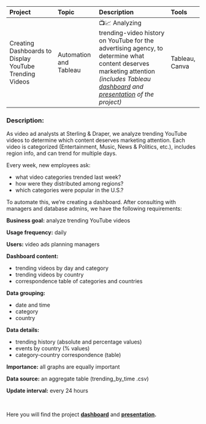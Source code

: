 |Project|Topic|Description|Tools|
|:----------|:--------|:------------------------------------------------------------|:-------------|
|Creating Dashboards to Display YouTube Trending Videos|Automation and Tableau|📺📈 Analyzing trending-video history on YouTube for the advertising agency, to determine what content deserves marketing attention *(includes Tableau [dashboard](https://public.tableau.com/app/profile/sasha.fridman/viz/TrendingVideos_17052410546960/Dashboard?publish=yes) and [presentation](https://github.com/Sasha-Fridman/TripleTen-ex.-Practicum-Bootcamp-Projects/blob/main/9.%20Creating%20Dashboards%20to%20Display%20YouTube%20Trending%20Videos/Trending%20Video%20Presentation%20by%20Sasha%20Fridman.pdf) of the project)*|Tableau, Canva|

### Description:

As video ad analysts at Sterling & Draper, we analyze trending YouTube videos to determine which content deserves marketing attention. Each video is categorized (Entertainment, Music, News & Politics, etc.), includes region info, and can trend for multiple days.

Every week, new employees ask:
- what video categories trended last week?
- how were they distributed among regions?
- which categories were popular in the U.S.?

To automate this, we’re creating a dashboard. After consulting with managers and database admins, we have the following requirements:

**Business goal:** analyze trending YouTube videos

**Usage frequency:** daily

**Users:** video ads planning managers

**Dashboard content:**
- trending videos by day and category
- trending videos by country
- correspondence table of categories and countries

**Data grouping:**
- date and time
- category
- country

**Data details:**
- trending history (absolute and percentage values)
- events by country (% values)
- category-country correspondence (table)

**Importance:** all graphs are equally important

**Data source:** an aggregate table (trending_by_time .csv)

**Update interval:** every 24 hours

<br>

Here you will find the project **[dashboard](https://public.tableau.com/app/profile/sasha.fridman/viz/TrendingVideos_17052410546960/Dashboard?publish=yes)** and **[presentation](https://github.com/Sasha-Fridman/TripleTen-ex.-Practicum-Bootcamp-Projects/blob/main/9.%20Creating%20Dashboards%20to%20Display%20YouTube%20Trending%20Videos/Trending%20Video%20Presentation%20by%20Sasha%20Fridman.pdf).**
